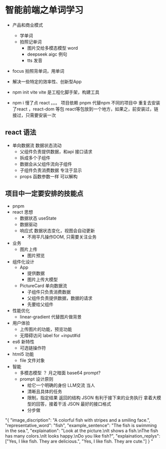 # 智能前端之单词学习
- 产品和商业模式 
  - 学单词 
  - 拍照记单词 
    - 图片交给多模态模型 word 
    - deepseek aigc 例句 
    - tts 发音 
- focus 
  拍照背单词，用单词 
- 解决一些特定的效率性、创新型App 

- npm init vite 
  vite 是工程化脚手架，构建工具
- npm i  慢了点
  react 。。。 项目依赖
  pnpm 代替npm 
  不同的项目中 重复去安装了react ，react-dom 等包
  react等包放到一个地方，如果之，前安装过，链接过，只需要安装一次

## react 语法
- 单向数据流
  数据状态流动
  - 父组件负责提供数据，和api 接口请求 
  - 拆成多个子组件 
  - 数据会从父组件流向子组件
  - 子组件负责消费数据  专注于显示
  - props 
    <PictureCard
      uploadImage={uploadImage}
    />
    函数参数一样 可以解构

## 项目中一定要安排的技能点
- pnpm 
- react 思想
  - 数据状态 useState
  - 数据驱动 
  - 响应式 数据状态变化，视图会自动更新
    - 不用平凡操作DOM, 只需要关注业务
- 业务
  - 图片上传
    - 图片预览
- 组件化设计 
  - App
    - 提供数据
    - 图片上传大模型
  - PictureCard
    单向数据流 
    - 子组件只负责消费数据
    - 父组件负责提供数据，数据的请求 
    - 先要给父组件 
- 性能优化
  - linear-gradient 代替图片做背景
- 用户体验
  - 上传图片的功能，预览功能
  - 无障碍访问
    label for +input#id
- es6 新特性
  - 可选链操作符
- html5 功能
  - file 文件对象 
- 智能
  - 多模态模型 
    ？ 月之暗面 base64 
    prompt?
  - prompt 设计原则
    - 给它一个明确的身份 LLM交流 当人
    - 清晰且具体的任务
    - 限制，指定结果
      返回的结构 JSON
      有利于接下来的业务执行
      拿着大模型的回答，接着干活
      JSON 最好的接口格式
    - 分步做


"{
  "image_discription": "A colorful fish with stripes and a smiling face.",
  "representative_word": "fish",
  "example_sentence": "The fish is swimming in the sea.",
  "explaination": "Look at the picture.\nIt shows a fish.\nThe fish has many colors.\nIt looks happy.\nDo you like fish?",
  "explaination_replys": ["Yes, I like fish. They are delicious.", "Yes, I like fish. They are cute."]
}
"